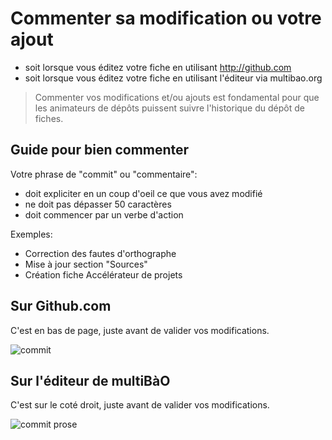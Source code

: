 # Commenter sa modification ou votre ajout

* soit lorsque vous éditez votre fiche en utilisant http://github.com
* soit lorsque vous éditez votre fiche en utilisant l'éditeur via multibao.org

> Commenter vos modifications et/ou ajouts est fondamental pour que les animateurs de dépôts puissent suivre l'historique du dépôt de fiches. 

## Guide pour bien commenter

Votre phrase de "commit" ou "commentaire":
* doit expliciter en un coup d'oeil ce que vous avez modifié
* ne doit pas dépasser 50 caractères
* doit commencer par un verbe d'action

Exemples:
* Correction des fautes d'orthographe
* Mise à jour section "Sources"
* Création fiche Accélérateur de projets

## Sur Github.com

C'est en bas de page, juste avant de valider vos modifications. 

![commit](https://framapic.org/OnDsD7ExS1YI/TCfh7TNH7lPb.png)

## Sur l'éditeur de multiBàO

C'est sur le coté droit, juste avant de valider vos modifications. 

![commit prose](https://framapic.org/D91XmrLdOSkm/NNFhqjtGvui9.png)
